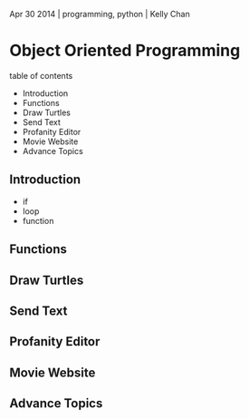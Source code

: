 Apr 30 2014 | programming, python | Kelly Chan
# Object Oriented Programming

table of contents
- Introduction
- Functions
- Draw Turtles
- Send Text
- Profanity Editor
- Movie Website
- Advance Topics

## Introduction

- if
- loop
- function


## Functions
## Draw Turtles
## Send Text
## Profanity Editor
## Movie Website
## Advance Topics
